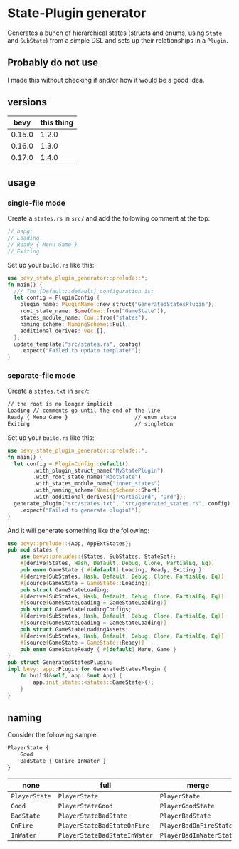 # State-Plugin generator

Generates a bunch of hierarchical states (structs and enums, using `State`
and `SubState`) from a simple DSL and sets up their relationships
in a `Plugin`.

## Probably do not use

I made this without checking if and/or how it would be a good idea.

## versions

| bevy   | this thing |
| ------ | ---------- |
| 0.15.0 | 1.2.0      |
| 0.16.0 | 1.3.0      |
| 0.17.0 | 1.4.0      |

## usage

### single-file mode

Create a `states.rs` in `src/` and add the following comment at the top:

```rs
// bspg:
// Loading
// Ready { Menu Game }
// Exiting
```

Set up your `build.rs` like this:

```rust no_run
use bevy_state_plugin_generator::prelude::*;
fn main() {
  /// The [Default::default] configuration is:
  let config = PluginConfig {
    plugin_name: PluginName::new_struct("GeneratedStatesPlugin"),
    root_state_name: Some(Cow::from("GameState")),
    states_module_name: Cow::from("states"),
    naming_scheme: NamingScheme::Full,
    additional_derives: vec![],
  };
  update_template("src/states.rs", config)
    .expect("Failed to update template!");
}
```

### separate-file mode

Create a `states.txt` in `src/`:

```txt
// the root is no longer implicit
Loading // comments go until the end of the line
Ready { Menu Game }                     // enum state
Exiting                                 // singleton
```

Set up your `build.rs` like this:

```rust no_run
use bevy_state_plugin_generator::prelude::*;
fn main() {
  let config = PluginConfig::default()
        .with_plugin_struct_name("MyStatePlugin")
        .with_root_state_name("RootState")
        .with_states_module_name("inner_states")
        .with_naming_scheme(NamingScheme::Short)
        .with_additional_derives(["PartialOrd", "Ord"]);
  generate_plugin("src/states.txt", "src/generated_states.rs", config)
    .expect("Failed to generate plugin!");
}
```

And it will generate something like the following:

```rust no_run
use bevy::prelude::{App, AppExtStates};
pub mod states {
    use bevy::prelude::{States, SubStates, StateSet};
    #[derive(States, Hash, Default, Debug, Clone, PartialEq, Eq)]
    pub enum GameState { #[default] Loading, Ready, Exiting }
    #[derive(SubStates, Hash, Default, Debug, Clone, PartialEq, Eq)]
    #[source(GameState = GameState::Loading)]
    pub struct GameStateLoading;
    #[derive(SubStates, Hash, Default, Debug, Clone, PartialEq, Eq)]
    #[source(GameStateLoading = GameStateLoading)]
    pub struct GameStateLoadingConfigs;
    #[derive(SubStates, Hash, Default, Debug, Clone, PartialEq, Eq)]
    #[source(GameStateLoading = GameStateLoading)]
    pub struct GameStateLoadingAssets;
    #[derive(SubStates, Hash, Default, Debug, Clone, PartialEq, Eq)]
    #[source(GameState = GameState::Ready)]
    pub enum GameStateReady { #[default] Menu, Game }
}
pub struct GeneratedStatesPlugin;
impl bevy::app::Plugin for GeneratedStatesPlugin {
    fn build(&self, app: &mut App) {
        app.init_state::<states::GameState>();
    }
}
```

## naming

Consider the following sample:

```txt
PlayerState {
    Good
    BadState { OnFire InWater }
}
```

| none          | full                         | merge                   |
| ------------- | ---------------------------- | ----------------------- |
| `PlayerState` | `PlayerState`                | `PlayerState`           |
| `Good`        | `PlayerStateGood`            | `PlayerGoodState`       |
| `BadState`    | `PlayerStateBadState`        | `PlayerBadState`        |
| `OnFire`      | `PlayerStateBadStateOnFire`  | `PlayerBadOnFireState`  |
| `InWater`     | `PlayerStateBadStateInWater` | `PlayerBadInWaterState` |
